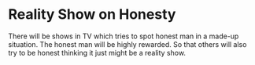 # Reality Show on Honesty

There will be shows in TV which tries to spot honest man in a made-up situation. The honest man will be highly rewarded. So that others will also try to be honest thinking it just might be a reality show.
